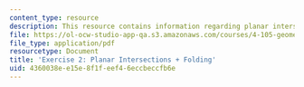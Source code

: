 ```yaml
---
content_type: resource
description: This resource contains information regarding planar intersections + folding.
file: https://ol-ocw-studio-app-qa.s3.amazonaws.com/courses/4-105-geometric-disciplines-and-architecture-skills-reciprocal-methodologies-fall-2012/4360038ee15e8f1feef46eccbeccfb6e_MIT4_105F12_ex2-intrnFold.pdf
file_type: application/pdf
resourcetype: Document
title: 'Exercise 2: Planar Intersections + Folding'
uid: 4360038e-e15e-8f1f-eef4-6eccbeccfb6e
---
```

